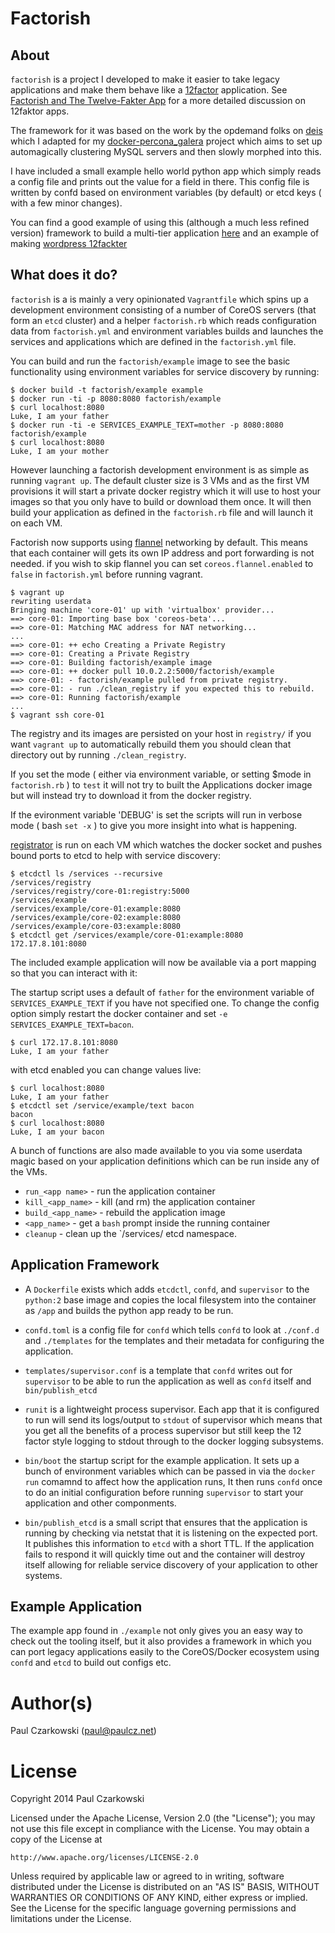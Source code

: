 Factorish
=========

About
-----

`factorish` is a project I developed to make it easier to take legacy applications and make them behave like a [12factor](http://12factor.net) application.  See [Factorish and The Twelve-Fakter App](http://tech.paulcz.net/blog/factorish_and_the_12_fakter_app/) for a more detailed discussion on 12faktor apps.

The framework for it was based on the work by the opdemand folks on [deis](https://github.com/deis/deis) which I adapted for my [docker-percona_galera](https://github.com/paulczar/docker-percona_galera) project which aims to set up automagically clustering MySQL servers and then slowly morphed into this.

I have included a small example hello world python app which simply reads a config file and prints out the value for a field in there.   This config file is written by confd based on environment variables (by default) or etcd keys ( with a few minor changes).

You can find a good example of using this (although a much less refined version) framework to build a multi-tier application [here](https://github.com/paulczar/docker-elk_confd) and an example of making [wordpress 12fackter](https://github.com/paulczar/factorish-wordpress)

What does it do?
----------------

`factorish` is a is mainly a very opinionated `Vagrantfile` which spins up a development environment consisting of a number of CoreOS servers (that form an `etcd` cluster) and a helper `factorish.rb` which reads configuration data from `factorish.yml` and environment variables builds and launches the services and applications which are defined in the `factorish.yml` file.

You can build and run the `factorish/example` image to see the basic functionality using environment variables for service discovery by running:

```
$ docker build -t factorish/example example
$ docker run -ti -p 8080:8080 factorish/example
$ curl localhost:8080
Luke, I am your father
$ docker run -ti -e SERVICES_EXAMPLE_TEXT=mother -p 8080:8080 factorish/example
$ curl localhost:8080
Luke, I am your mother
```

However launching a factorish development environment is as simple as running `vagrant up`.   The default cluster size is 3 VMs and as the first VM provisions it will start a private docker registry which it will use to host your images so that you only have to build or download them once.   It will then build your application as defined in the `factorish.rb` file and will launch it on each VM.

Factorish now supports using [flannel](https://github.com/coreos/flannel) networking by default.  This means that each container will gets its own IP address and port forwarding is not needed.  if you wish to skip flannel you can set `coreos.flannel.enabled` to `false` in `factorish.yml` before running vagrant. 

```
$ vagrant up
rewriting userdata
Bringing machine 'core-01' up with 'virtualbox' provider...
==> core-01: Importing base box 'coreos-beta'...
==> core-01: Matching MAC address for NAT networking...
...
==> core-01: ++ echo Creating a Private Registry
==> core-01: Creating a Private Registry
==> core-01: Building factorish/example image
==> core-01: ++ docker pull 10.0.2.2:5000/factorish/example
==> core-01: - factorish/example pulled from private registry.
==> core-01: - run ./clean_registry if you expected this to rebuild.
==> core-01: Running factorish/example
...
$ vagrant ssh core-01
```

The registry and its images are persisted on your host in `registry/` if you want `vagrant up` to automatically rebuild them you should clean that directory out by running `./clean_registry`.

If you set the mode ( either via environment variable, or setting $mode in `factorish.rb` ) to `test` it will not try to built the Applications docker image but will instead try to download it from the docker registry.

If the evironment variable 'DEBUG' is set the scripts will run in verbose mode ( bash `set -x` ) to give you more insight into what is happening.

[registrator](https://github.com/progrium/registrator) is run on each VM which watches the docker socket and pushes bound ports to etcd to help with service discovery:

```
$ etcdctl ls /services --recursive
/services/registry
/services/registry/core-01:registry:5000
/services/example
/services/example/core-01:example:8080
/services/example/core-02:example:8080
/services/example/core-03:example:8080
$ etcdctl get /services/example/core-01:example:8080
172.17.8.101:8080
```

The included example application will now be available via a port mapping so that you can interact with it:

The startup script uses a default of `father` for the environment variable of `SERVICES_EXAMPLE_TEXT` if you have not specified one.  To change the config option simply restart the docker container and set `-e SERVICES_EXAMPLE_TEXT=bacon`.

```
$ curl 172.17.8.101:8080
Luke, I am your father
```

with etcd enabled you can change values live:

```
$ curl localhost:8080
Luke, I am your father
$ etcdctl set /service/example/text bacon
bacon
$ curl localhost:8080
Luke, I am your bacon
```

A bunch of functions are also made available to you via some userdata magic based on your application definitions which can be run inside any of the VMs.

* `run_<app name>` - run the application container
* `kill_<app_name>` - kill (and rm) the application container
* `build_<app_name>` - rebuild the application image
* `<app_name>` - get a `bash` prompt inside the running container
* `cleanup` - clean up the `/services/ etcd namespace.

Application Framework
---------------------

* A `Dockerfile` exists which adds `etcdctl`, `confd`, and `supervisor` to the `python:2` base image and copies the local filesystem into the container as `/app` and builds the python app ready to be run.

* `confd.toml` is a config file for `confd` which tells `confd` to look at `./conf.d` and `./templates` for the templates and their metadata for configuring the application.

* `templates/supervisor.conf` is a template that `confd` writes out for `supervisor` to be able to run the application as well as `confd` itself and `bin/publish_etcd`

* `runit` is a lightweight process supervisor.  Each app that it is configured to run will send its logs/output to `stdout` of supervisor which means that you get all the benefits of a process supervisor but still keep the 12 factor style logging to stdout through to the docker logging subsystems.

* `bin/boot` the startup script for the example application.   It sets up a bunch of environment variables which can be passed in via the `docker run` comamnd to affect how the application runs,  It then runs `confd` once to do an initial configuration before running `supervisor` to start your application and other componments.

* `bin/publish_etcd` is a small script that ensures that the application is running by checking via netstat that it is listening on the expected port.  It publishes this information to `etcd` with a short TTL.  If the application fails to respond it will quickly time out and the container will destroy itself allowing for reliable service discovery of your application to other systems.

Example Application
-------------------

The example app found in `./example` not only gives you an easy way to check out the tooling itself, but it also provides a framework in which you can port legacy applications easily to the CoreOS/Docker ecosystem using `confd` and `etcd` to build out configs etc.


Author(s)
======

Paul Czarkowski (paul@paulcz.net)

License
=======

Copyright 2014 Paul Czarkowski

Licensed under the Apache License, Version 2.0 (the "License");
you may not use this file except in compliance with the License.
You may obtain a copy of the License at

    http://www.apache.org/licenses/LICENSE-2.0

Unless required by applicable law or agreed to in writing, software
distributed under the License is distributed on an "AS IS" BASIS,
WITHOUT WARRANTIES OR CONDITIONS OF ANY KIND, either express or implied.
See the License for the specific language governing permissions and
limitations under the License.
